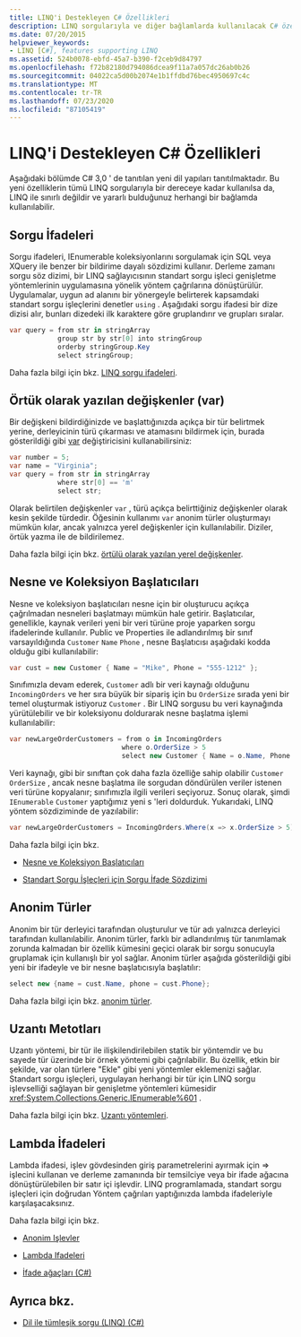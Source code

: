 ```yaml
---
title: LINQ'i Destekleyen C# Özellikleri
description: LINQ sorgularıyla ve diğer bağlamlarda kullanılacak C# özellikleri hakkında bilgi edinin. Bu dil yapıları C# 3,0 ' de tanıtılmıştır.
ms.date: 07/20/2015
helpviewer_keywords:
- LINQ [C#], features supporting LINQ
ms.assetid: 524b0078-ebfd-45a7-b390-f2ceb9d84797
ms.openlocfilehash: f72b82180d794086dcea9f11a7a057dc26ab0b26
ms.sourcegitcommit: 04022ca5d00b2074e1b1ffdbd76bec4950697c4c
ms.translationtype: MT
ms.contentlocale: tr-TR
ms.lasthandoff: 07/23/2020
ms.locfileid: "87105419"
---
```

# <a name="c-features-that-support-linq"></a>LINQ'i Destekleyen C# Özellikleri

Aşağıdaki bölümde C# 3,0 ' de tanıtılan yeni dil yapıları tanıtılmaktadır. Bu yeni özelliklerin tümü LINQ sorgularıyla bir dereceye kadar kullanılsa da, LINQ ile sınırlı değildir ve yararlı bulduğunuz herhangi bir bağlamda kullanılabilir.

## <a name="query-expressions"></a>Sorgu İfadeleri

Sorgu ifadeleri, IEnumerable koleksiyonlarını sorgulamak için SQL veya XQuery ile benzer bir bildirime dayalı sözdizimi kullanır. Derleme zamanı sorgu söz dizimi, bir LINQ sağlayıcısının standart sorgu işleci genişletme yöntemlerinin uygulamasına yönelik yöntem çağrılarına dönüştürülür. Uygulamalar, uygun ad alanını bir yönergeyle belirterek kapsamdaki standart sorgu işleçlerini denetler `using` . Aşağıdaki sorgu ifadesi bir dize dizisi alır, bunları dizedeki ilk karaktere göre gruplandırır ve grupları sıralar.

```csharp
var query = from str in stringArray
            group str by str[0] into stringGroup
            orderby stringGroup.Key
            select stringGroup;
```

Daha fazla bilgi için bkz. [LINQ sorgu ifadeleri](../../../linq/index.md).

## <a name="implicitly-typed-variables-var"></a>Örtük olarak yazılan değişkenler (var)

Bir değişkeni bildirdiğinizde ve başlattığınızda açıkça bir tür belirtmek yerine, derleyicinin türü çıkarması ve atamasını bildirmek için, burada gösterildiği gibi [var](../../../language-reference/keywords/var.md) değiştiricisini kullanabilirsiniz:

```csharp
var number = 5;
var name = "Virginia";
var query = from str in stringArray
            where str[0] == 'm'
            select str;
```

Olarak belirtilen değişkenler `var` , türü açıkça belirttiğiniz değişkenler olarak kesin şekilde türdedir. Öğesinin kullanımı `var` anonim türler oluşturmayı mümkün kılar, ancak yalnızca yerel değişkenler için kullanılabilir. Diziler, örtük yazma ile de bildirilemez.

Daha fazla bilgi için bkz. [örtülü olarak yazılan yerel değişkenler](../../classes-and-structs/implicitly-typed-local-variables.md).

## <a name="object-and-collection-initializers"></a>Nesne ve Koleksiyon Başlatıcıları

Nesne ve koleksiyon başlatıcıları nesne için bir oluşturucu açıkça çağrılmadan nesneleri başlatmayı mümkün hale getirir. Başlatıcılar, genellikle, kaynak verileri yeni bir veri türüne proje yaparken sorgu ifadelerinde kullanılır. Public ve Properties ile adlandırılmış bir sınıf varsayıldığında `Customer` `Name` `Phone` , nesne Başlatıcısı aşağıdaki kodda olduğu gibi kullanılabilir:

```csharp
var cust = new Customer { Name = "Mike", Phone = "555-1212" };
```

Sınıfımızla devam ederek, `Customer` adlı bir veri kaynağı olduğunu `IncomingOrders` ve her sıra büyük bir sipariş için bu `OrderSize` sırada yeni bir temel oluşturmak istiyoruz `Customer` . Bir LINQ sorgusu bu veri kaynağında yürütülebilir ve bir koleksiyonu doldurarak nesne başlatma işlemi kullanılabilir:

```csharp
var newLargeOrderCustomers = from o in IncomingOrders
                            where o.OrderSize > 5
                            select new Customer { Name = o.Name, Phone = o.Phone };
```

Veri kaynağı, gibi bir sınıftan çok daha fazla özelliğe sahip olabilir `Customer` `OrderSize` , ancak nesne başlatma ile sorgudan döndürülen veriler istenen veri türüne kopyalanır; sınıfımızla ilgili verileri seçiyoruz. Sonuç olarak, şimdi `IEnumerable` `Customer` yaptığımız yeni s 'leri doldurduk. Yukarıdaki, LINQ yöntem sözdiziminde de yazılabilir:

```csharp
var newLargeOrderCustomers = IncomingOrders.Where(x => x.OrderSize > 5).Select(y => new Customer { Name = y.Name, Phone = y.Phone });
```

Daha fazla bilgi için bkz.

- [Nesne ve Koleksiyon Başlatıcıları](../../classes-and-structs/object-and-collection-initializers.md)

- [Standart Sorgu İşleçleri için Sorgu İfade Sözdizimi](./query-expression-syntax-for-standard-query-operators.md)

## <a name="anonymous-types"></a>Anonim Türler

Anonim bir tür derleyici tarafından oluşturulur ve tür adı yalnızca derleyici tarafından kullanılabilir. Anonim türler, farklı bir adlandırılmış tür tanımlamak zorunda kalmadan bir özellik kümesini geçici olarak bir sorgu sonucuyla gruplamak için kullanışlı bir yol sağlar. Anonim türler aşağıda gösterildiği gibi yeni bir ifadeyle ve bir nesne başlatıcısıyla başlatılır:

```csharp
select new {name = cust.Name, phone = cust.Phone};
```

Daha fazla bilgi için bkz. [anonim türler](../../classes-and-structs/anonymous-types.md).

## <a name="extension-methods"></a>Uzantı Metotları

Uzantı yöntemi, bir tür ile ilişkilendirilebilen statik bir yöntemdir ve bu sayede tür üzerinde bir örnek yöntemi gibi çağrılabilir. Bu özellik, etkin bir şekilde, var olan türlere "Ekle" gibi yeni yöntemler eklemenizi sağlar. Standart sorgu işleçleri, uygulayan herhangi bir tür için LINQ sorgu işlevselliği sağlayan bir genişletme yöntemleri kümesidir <xref:System.Collections.Generic.IEnumerable%601> .

Daha fazla bilgi için bkz. [Uzantı yöntemleri](../../classes-and-structs/extension-methods.md).

## <a name="lambda-expressions"></a>Lambda İfadeleri

Lambda ifadesi, işlev gövdesinden giriş parametrelerini ayırmak için => işlecini kullanan ve derleme zamanında bir temsilciye veya bir ifade ağacına dönüştürülebilen bir satır içi işlevdir. LINQ programlamada, standart sorgu işleçleri için doğrudan Yöntem çağrıları yaptığınızda lambda ifadeleriyle karşılaşacaksınız.

Daha fazla bilgi için bkz.

- [Anonim Işlevler](../../statements-expressions-operators/anonymous-functions.md)

- [Lambda Ifadeleri](../../statements-expressions-operators/lambda-expressions.md)

- [İfade ağaçları (C#)](../expression-trees/index.md)

## <a name="see-also"></a>Ayrıca bkz.

- [Dil ile tümleşik sorgu (LINQ) (C#)](./index.md)
